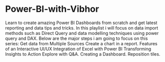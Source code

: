 # Power-BI-with-Vibhor
Learn to create amazing Power BI Dashboards from scratch and get latest reporting and data tips and tricks. In this playlist i will focus on data import methods such as Direct Query and data modelling techniques using power query and DAX. Below are the major steps i am going to focus on this series:  Get data from Multiple Sources Create a chart in a report. Features of an Interactive UI/UX Integration of Excel with Power BI Transforming Insights to Action Explore with Q&amp;A. Creating a Dashboard. Reposition tiles.
